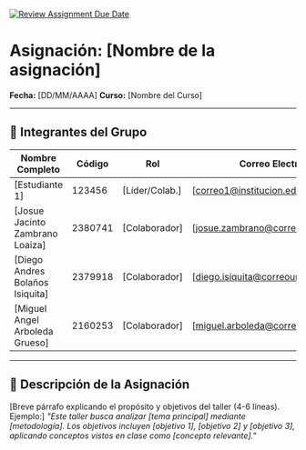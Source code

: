 [![Review Assignment Due Date](https://classroom.github.com/assets/deadline-readme-button-22041afd0340ce965d47ae6ef1cefeee28c7c493a6346c4f15d667ab976d596c.svg)](https://classroom.github.com/a/lEw1Qm1j)
# Asignación: [Nombre de la asignación]

**Fecha:** [DD/MM/AAAA]
**Curso:** [Nombre del Curso]

---

## 👥 Integrantes del Grupo

| Nombre Completo | Código | Rol            | Correo Electrónico        |
| --------------- | ------ | -------------- | ------------------------- |
| [Estudiante 1]  | 123456 | [Líder/Colab.] | [correo1@institucion.edu] |
| [Josue Jacinto Zambrano Loaiza]  | 2380741 | [Colaborador]  | [josue.zambrano@correounivalle.edu.co] |
| [Diego Andres Bolaños Isiquita]  | 2379918 | [Colaborador]  | [diego.isiquita@correounivalle.edu.co] |
| [Miguel Angel Arboleda Grueso]       | 2160253 | [Colaborador]  | [miguel.arboleda@correounivalle.edu.co]  |
---


## 📌 Descripción de la Asignación

[Breve párrafo explicando el propósito y objetivos del taller (4-6 líneas). Ejemplo:]
_"Este taller busca analizar [tema principal] mediante [metodología]. Los objetivos incluyen [objetivo 1], [objetivo 2] y [objetivo 3], aplicando conceptos vistos en clase como [concepto relevante]."_
